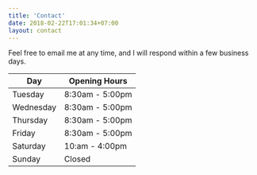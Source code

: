 ```yaml
---
title: 'Contact'
date: 2018-02-22T17:01:34+07:00
layout: contact
---
```


Feel free to email me at any time, and I will respond within a few business days.

| Day       | Opening Hours   |
| --------- | --------------- |
| Tuesday   | 8:30am - 5:00pm |
| Wednesday | 8:30am - 5:00pm |
| Thursday  | 8:30am - 5:00pm |
| Friday    | 8:30am - 5:00pm |
| Saturday  | 10:am - 4:00pm  |
| Sunday    | Closed          |
